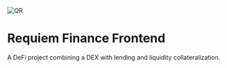 ![QR](https://requiem-finance.s3.eu-west-2.amazonaws.com/logos/requiem/REQT_transparent.png)

# Requiem Finance Frontend

A DeFi project combining a DEX with lending and liquidity collateralization.

